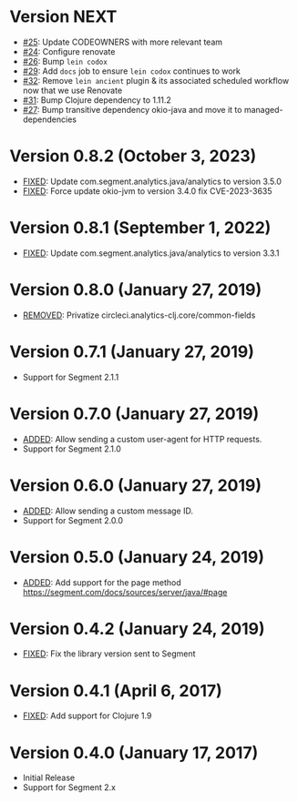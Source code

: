 Version NEXT
================================

* [#25](https://github.com/circleci/analytics-clj/pull/25): Update CODEOWNERS with more relevant team
* [#24](https://github.com/circleci/analytics-clj/pull/24): Configure renovate
* [#26](https://github.com/circleci/analytics-clj/pull/26): Bump `lein codox`
* [#29](https://github.com/circleci/analytics-clj/pull/29): Add `docs` job to ensure `lein codox` continues to work
* [#32](https://github.com/circleci/analytics-clj/pull/32): Remove `lein ancient` plugin & its associated scheduled workflow now that we use Renovate
* [#31](https://github.com/circleci/analytics-clj/pull/31): Bump Clojure dependency to 1.11.2
* [#27](https://github.com/circleci/analytics-clj/pull/27): Bump transitive dependency okio-java and move it to managed-dependencies

Version 0.8.2 (October 3, 2023)
================================

* [FIXED](https://github.com/circleci/analytics-clj/pull/21): Update com.segment.analytics.java/analytics to version 3.5.0
* [FIXED](https://github.com/circleci/analytics-clj/pull/21): Force update okio-jvm to version 3.4.0 fix CVE-2023-3635

Version 0.8.1 (September 1, 2022)
================================

* [FIXED](https://github.com/circleci/analytics-clj/pull/19): Update com.segment.analytics.java/analytics to version 3.3.1

Version 0.8.0 (January 27, 2019)
================================

* [REMOVED](https://github.com/circleci/analytics-clj/pull/10): Privatize circleci.analytics-clj.core/common-fields

Version 0.7.1 (January 27, 2019)
================================

* Support for Segment 2.1.1

Version 0.7.0 (January 27, 2019)
================================

* [ADDED](https://github.com/circleci/analytics-clj/pull/8): Allow sending a custom user-agent for HTTP requests.
* Support for Segment 2.1.0

Version 0.6.0 (January 27, 2019)
================================

* [ADDED](https://github.com/circleci/analytics-clj/pull/4): Allow sending a custom message ID.
* Support for Segment 2.0.0

Version 0.5.0 (January 24, 2019)
================================

* [ADDED](https://github.com/circleci/analytics-clj/pull/7): Add support for the page method https://segment.com/docs/sources/server/java/#page

Version 0.4.2 (January 24, 2019)
================================

* [FIXED](https://github.com/circleci/analytics-clj/pull/6): Fix the library version sent to Segment

Version 0.4.1 (April 6, 2017)
=============================

* [FIXED](https://github.com/circleci/analytics-clj/pull/2): Add support for Clojure 1.9

Version 0.4.0 (January 17, 2017)
================================

* Initial Release
* Support for Segment 2.x
